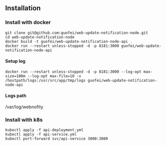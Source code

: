 ## Installation

### Install with docker
```
git clone git@github.com:guofei/web-update-notification-node.git
cd web-update-notification-node
docker build -t guofei/web-update-notification-node-api .
docker run --restart unless-stopped -d -p 8181:3000 guofei/web-update-notification-node-api
```


#### Setup log
```
docker run --restart unless-stopped -d -p 8181:3000 --log-opt max-size=100m --log-opt max-file=10 -v /hostpath/logs:/usr/src/app/tmp/logs guofei/web-update-notification-node-api
```

#### Logs path
/var/log/webnofity

### Install with k8s
```
kubectl apply -f api-deployment.yml
kubectl apply -f api-service.yml
kubectl port-forward svc/api-service 3000:3000
```
